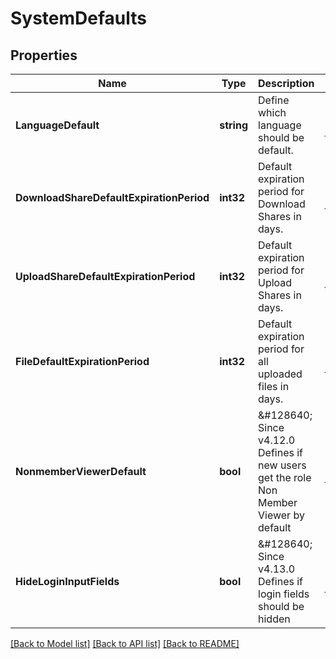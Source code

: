 # SystemDefaults

## Properties
Name | Type | Description | Notes
------------ | ------------- | ------------- | -------------
**LanguageDefault** | **string** | Define which language should be default. | [optional] [default to null]
**DownloadShareDefaultExpirationPeriod** | **int32** | Default expiration period for Download Shares in days. | [optional] [default to null]
**UploadShareDefaultExpirationPeriod** | **int32** | Default expiration period for Upload Shares in days. | [optional] [default to null]
**FileDefaultExpirationPeriod** | **int32** | Default expiration period for all uploaded files in days. | [optional] [default to null]
**NonmemberViewerDefault** | **bool** | &amp;#128640; Since v4.12.0  Defines if new users get the role Non Member Viewer by default | [optional] [default to null]
**HideLoginInputFields** | **bool** | &amp;#128640; Since v4.13.0  Defines if login fields should be hidden | [optional] [default to null]

[[Back to Model list]](../README.md#documentation-for-models) [[Back to API list]](../README.md#documentation-for-api-endpoints) [[Back to README]](../README.md)

